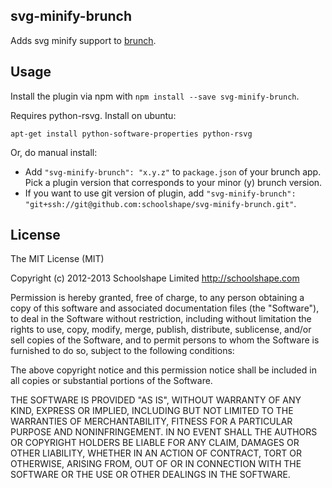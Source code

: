 ## svg-minify-brunch
Adds svg minify support to
[brunch](http://brunch.io).

## Usage
Install the plugin via npm with `npm install --save svg-minify-brunch`.

Requires python-rsvg.  Install on ubuntu:

    apt-get install python-software-properties python-rsvg

Or, do manual install:

* Add `"svg-minify-brunch": "x.y.z"` to `package.json` of your brunch app.
  Pick a plugin version that corresponds to your minor (y) brunch version.
* If you want to use git version of plugin, add
`"svg-minify-brunch": "git+ssh://git@github.com:schoolshape/svg-minify-brunch.git"`.

## License

The MIT License (MIT)

Copyright (c) 2012-2013 Schoolshape Limited http://schoolshape.com

Permission is hereby granted, free of charge, to any person obtaining a copy
of this software and associated documentation files (the "Software"), to deal
in the Software without restriction, including without limitation the rights
to use, copy, modify, merge, publish, distribute, sublicense, and/or sell
copies of the Software, and to permit persons to whom the Software is
furnished to do so, subject to the following conditions:

The above copyright notice and this permission notice shall be included in
all copies or substantial portions of the Software.

THE SOFTWARE IS PROVIDED "AS IS", WITHOUT WARRANTY OF ANY KIND, EXPRESS OR
IMPLIED, INCLUDING BUT NOT LIMITED TO THE WARRANTIES OF MERCHANTABILITY,
FITNESS FOR A PARTICULAR PURPOSE AND NONINFRINGEMENT. IN NO EVENT SHALL THE
AUTHORS OR COPYRIGHT HOLDERS BE LIABLE FOR ANY CLAIM, DAMAGES OR OTHER
LIABILITY, WHETHER IN AN ACTION OF CONTRACT, TORT OR OTHERWISE, ARISING FROM,
OUT OF OR IN CONNECTION WITH THE SOFTWARE OR THE USE OR OTHER DEALINGS IN
THE SOFTWARE.
